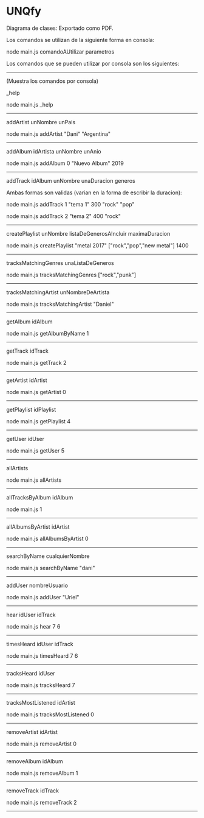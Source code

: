 # UNQfy

Diagrama de clases:
Exportado como PDF.

Los comandos se utilizan de la siguiente forma en consola:

node main.js comandoAUtilizar parametros

Los comandos que se pueden utilizar por consola son los siguientes:

--------------------------------------------------------------------------

(Muestra los comandos por consola)

_help

node main.js _help

--------------------------------------------------------------------------

addArtist unNombre unPais

node main.js addArtist "Dani" "Argentina"

--------------------------------------------------------------------------

addAlbum idArtista unNombre unAnio

node main.js addAlbum 0 "Nuevo Album" 2019

--------------------------------------------------------------------------

addTrack idAlbum unNombre unaDuracion generos

Ambas formas son validas (varian en la forma de escribir la duracion):

node main.js addTrack 1 "tema 1" 300 "rock" "pop"

node main.js addTrack 2 "tema 2" 400 "rock"

--------------------------------------------------------------------------

createPlaylist unNombre listaDeGenerosAIncluir maximaDuracion

node main.js createPlaylist "metal 2017" ["rock","pop","new metal"] 1400

--------------------------------------------------------------------------

tracksMatchingGenres unaListaDeGeneros

node main.js tracksMatchingGenres ["rock","punk"]

--------------------------------------------------------------------------

tracksMatchingArtist unNombreDeArtista

node main.js tracksMatchingArtist "Daniel"

--------------------------------------------------------------------------

getAlbum idAlbum

node main.js getAlbumByName 1

--------------------------------------------------------------------------

getTrack idTrack

node main.js getTrack 2

--------------------------------------------------------------------------

getArtist idArtist

node main.js getArtist 0

--------------------------------------------------------------------------

getPlaylist idPlaylist

node main.js getPlaylist 4

--------------------------------------------------------------------------

getUser idUser

node main.js getUser 5

--------------------------------------------------------------------------

allArtists

node main.js allArtists

--------------------------------------------------------------------------

allTracksByAlbum idAlbum

node main.js 1

--------------------------------------------------------------------------

allAlbumsByArtist idArtist

node main.js allAlbumsByArtist 0

--------------------------------------------------------------------------

searchByName cualquierNombre

node main.js searchByName "dani"

--------------------------------------------------------------------------

addUser nombreUsuario

node main.js addUser "Uriel"

--------------------------------------------------------------------------

hear idUser idTrack

node main.js hear 7 6

--------------------------------------------------------------------------

timesHeard idUser idTrack

node main.js timesHeard 7 6

--------------------------------------------------------------------------

tracksHeard idUser

node main.js tracksHeard 7

--------------------------------------------------------------------------

tracksMostListened idArtist

node main.js tracksMostListened 0

--------------------------------------------------------------------------

removeArtist idArtist

node main.js removeArtist 0

--------------------------------------------------------------------------

removeAlbum idAlbum

node main.js removeAlbum 1

--------------------------------------------------------------------------

removeTrack idTrack

node main.js removeTrack 2

--------------------------------------------------------------------------




